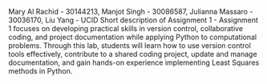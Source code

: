 Mary Al Rachid - 30144213, Manjot Singh - 30086587, Julianna Massaro - 30036170, Liu Yang - UCID
Short description of Assignment 1 - Assignment 1 focuses on developing practical skills in version control, collaborative coding, and project documentation while applying Python to computational problems. Through this lab, students will learn how to use version control tools effectively, contribute to a shared coding project, update and manage documentation, and gain hands-on experience implementing Least Squares methods in Python.
